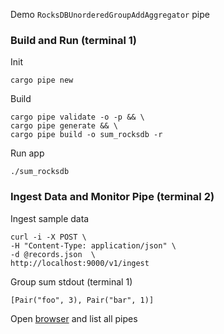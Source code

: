 Demo `RocksDBUnorderedGroupAddAggregator` pipe
### Build and Run (terminal 1)
Init
```
cargo pipe new
```
Build
```
cargo pipe validate -o -p && \
cargo pipe generate && \
cargo pipe build -o sum_rocksdb -r
```
Run app
```
./sum_rocksdb
```
### Ingest Data and Monitor Pipe (terminal 2)
Ingest sample data
```
curl -i -X POST \
-H "Content-Type: application/json" \
-d @records.json  \
http://localhost:9000/v1/ingest
```
Group sum stdout (terminal 1)
```
[Pair("foo", 3), Pair("bar", 1)]
```
Open [browser](http://localhost:8000/v1/pipe) and list all pipes